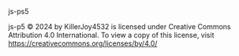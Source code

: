 js-ps5

js-p5 © 2024 by KillerJoy4532 is licensed under Creative Commons Attribution 4.0 International. To view a copy of this license, visit https://creativecommons.org/licenses/by/4.0/
